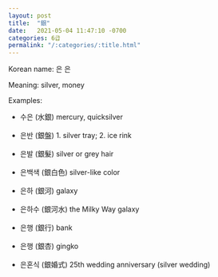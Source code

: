 ```yaml
---
layout: post
title:  "銀"
date:   2021-05-04 11:47:10 -0700
categories: 6급
permalink: "/:categories/:title.html"
---
```


Korean name: 은 은

Meaning: silver, money

Examples:
* 수은 (水銀) mercury, quicksilver <br><br>
* 은반 (銀盤) 1. silver tray; 2. ice rink <br><br>
* 은발 (銀髮) silver or grey hair <br><br>
* 은백색 (銀白色) silver-like color <br><br>
* 은하 (銀河) galaxy <br><br>
* 은하수 (銀河水) the Milky Way galaxy <br><br>
* 은행 (銀行) bank <br><br>
* 은행 (銀杏) gingko <br><br>
* 은혼식 (銀婚式) 25th wedding anniversary (silver wedding) <br><br>

